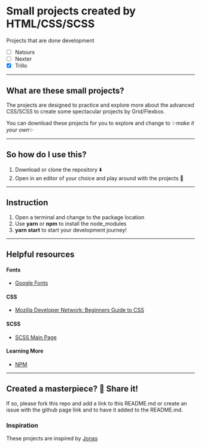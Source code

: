 # Small projects created by HTML/CSS/SCSS

Projects that are done development
- [ ] Natours
- [ ] Nexter
- [x] Trillo

----
## What are these small projects?
The projects are designed to practice and explore more about the advanced CSS/SCSS to create some spectacular projects by Grid/Flexbox.

You can download these projects for you to explore and change to ✨*make it your own*✨

----
## So how do I use this?
1. Download or clone the repository ⬇️
2. Open in an editor of your choice and play around with the projects 💛

----
## Instruction
1. Open a terminal and change to the package location
2. Use **yarn** or **npm** to install the node_modules
3. **yarn start** to start your development journey!

----
## Helpful resources

#### Fonts
* [Google Fonts](https://fonts.google.com/)

#### CSS
* [Mozilla Developer Network: Beginners Guide to CSS](https://developer.mozilla.org/en-US/docs/Learn/CSS/Introduction_to_CSS)

#### SCSS
* [SCSS Main Page](https://sass-lang.com/)

#### Learning More
* [NPM](https://www.npmjs.com/)


----
## Created a masterpiece? 🎨 Share it!
If so, please fork this repo and add a link to this README.md or create an issue with the github page link and to have it added to the README.md.

### Inspiration
These projects are inspired by [Jonas](https://codingheroes.io/)